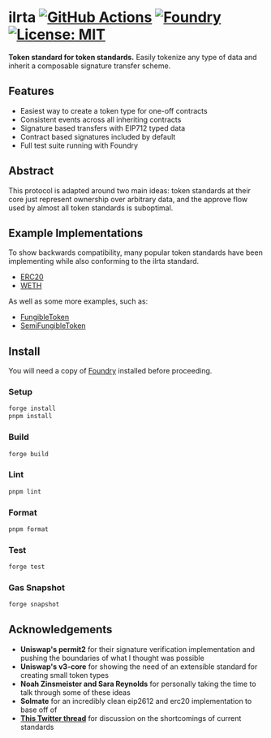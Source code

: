 # ilrta [![GitHub Actions][gha-badge]][gha] [![Foundry][foundry-badge]][foundry] [![License: MIT][license-badge]][license]

[gha]: https://github.com/kyscott18/ilrta/actions
[gha-badge]: https://github.com/kyscott18/ilrta/actions/workflows/main.yml/badge.svg
[foundry]: https://getfoundry.sh/
[foundry-badge]: https://img.shields.io/badge/Built%20with-Foundry-FFDB1C.svg
[license]: https://opensource.org/licenses/MIT
[license-badge]: https://img.shields.io/badge/License-MIT-blue.svg

**Token standard for token standards.** Easily tokenize any type of data and inherit a composable signature transfer scheme.

## Features

- Easiest way to create a token type for one-off contracts
- Consistent events across all inheriting contracts
- Signature based transfers with EIP712 typed data
- Contract based signatures included by default
- Full test suite running with Foundry

## Abstract

This protocol is adapted around two main ideas: token standards at their core just represent ownership over arbitrary data, and the approve flow used by almost all token standards is suboptimal.

## Example Implementations

To show backwards compatibility, many popular token standards have been implementing while also conforming to the ilrta standard.

- [ERC20](https://github.com/kyscott18/ilrta/blob/main/src/examples/ERC20.sol)
- [WETH](https://github.com/kyscott18/ilrta/blob/main/src/examples/WETH.sol)

As well as some more examples, such as:

- [FungibleToken](https://github.com/kyscott18/ilrta/blob/main/src/examples/FungibleToken.sol)
- [SemiFungibleToken](https://github.com/kyscott18/ilrta/blob/main/src/examples/SemiFungibleToken.sol)

## Install

You will need a copy of [Foundry](https://getfoundry.sh/) installed before proceeding.

### Setup

```sh
forge install
pnpm install
```

### Build

```sh
forge build
```

### Lint

```sh
pnpm lint
```

### Format

```sh
pnpm format
```

### Test

```sh
forge test
```

### Gas Snapshot

```sh
forge snapshot
```

## Acknowledgements

- **Uniswap's permit2** for their signature verification implementation and pushing the boundaries of what I thought was possible
- **Uniswap's v3-core** for showing the need of an extensible standard for creating small token types
- **Noah Zinsmeister and Sara Reynolds** for personally taking the time to talk through some of these ideas
- **Solmate** for an incredibly clean eip2612 and erc20 implementation to base off of
- [**This Twitter thread**](https://twitter.com/pcaversaccio/status/1645084293989822466?s=20) for discussion on the shortcomings of current standards
